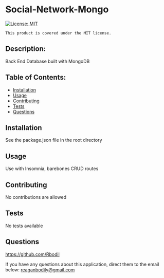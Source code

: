 # Social-Network-Mongo

  [![License: MIT](https://img.shields.io/badge/License-MIT-yellow.svg)](https://opensource.org/licenses/MIT)
      
    This product is covered under the MIT license.
    

  ## Description:
  
  Back End Database built with MongoDB

  ## Table of Contents:
  - [Installation](#installation)
  - [Usage](#usage)
  - [Contributing](#contributing)
  - [Tests](#tests)
  - [Questions](#questions)

  ## Installation

  See the package.json file in the root directory

  ## Usage
  Use with Insomnia, barebones CRUD routes
  
  ## Contributing

  No contributions are allowed

  ## Tests

  No tests available

  ## Questions

  https://github.com/Rbodil

  If you have any questions about this application, direct them to the email below:
  reaganbodily@gmail.com
